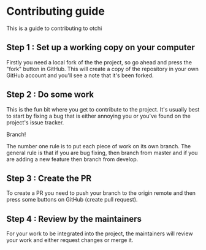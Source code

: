 # Contributing guide
This is a guide to contributing to otchi

## Step 1 : Set up a working copy on your computer

Firstly you need a local fork of the the project, so go ahead and press the "fork" button in GitHub.
This will create a copy of the repository in your own GitHub account and you'll see a note that it's been forked.

## Step 2 : Do some work

This is the fun bit where you get to contribute to the project. It's usually best to start by fixing a bug that is either
 annoying you or you've found on the project's issue tracker.

Branch!

The number one rule is to put each piece of work on its own branch.
The general rule is that if you are bug fixing, then branch from master and if you are adding a new feature then branch from develop.

## Step 3 : Create the PR

To create a PR you need to push your branch to the origin remote and then press some buttons on GitHub (create pull request).

## Step 4 : Review by the maintainers

For your work to be integrated into the project, the maintainers will review your work and either request changes or merge it.
